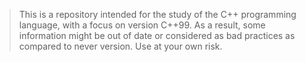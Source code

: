 > This is a repository intended for the study of the C++ programming language, with a focus on version C++99. As a result, some information might be out of date or considered as bad practices as compared to never version. Use at your own risk.